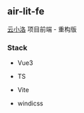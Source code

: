 ## air-lit-fe

[云小洛](https://air-lit.icepie.net) 项目前端 - 重构版

### Stack

- Vue3

- TS

- Vite

- windicss
